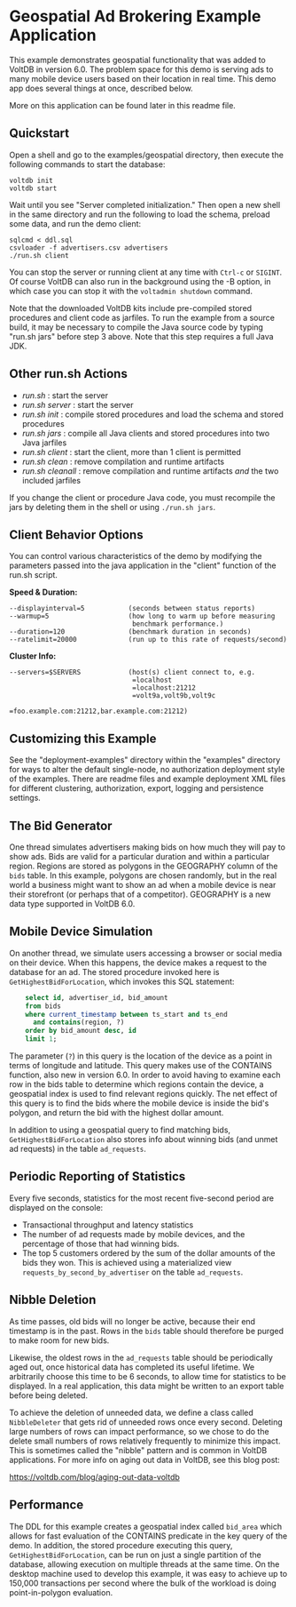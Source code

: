 # Geospatial Ad Brokering Example Application

This example demonstrates geospatial functionality that was added to VoltDB in version 6.0.  The problem space for this demo is serving ads to many mobile device users based on their location in real time. This demo app does several things at once, described below.

More on this application can be found later in this readme file.

Quickstart
---------------------------
Open a shell and go to the examples/geospatial directory, then execute the following commands to start the database:

    voltdb init
    voltdb start

Wait until you see "Server completed initialization."  Then open a new shell in the same directory and run the following to load the schema, preload some data, and run the demo client:

    sqlcmd < ddl.sql
    csvloader -f advertisers.csv advertisers
    ./run.sh client

You can stop the server or running client at any time with `Ctrl-c` or `SIGINT`.  Of course VoltDB can also run in the background using the -B option, in which case you can stop it with the `voltadmin shutdown` command.

Note that the downloaded VoltDB kits include pre-compiled stored procedures and client code as jarfiles. To run the example from a source build, it may be necessary to compile the Java source code by typing "run.sh jars" before step 3 above. Note that this step requires a full Java JDK.

Other run.sh Actions
---------------------------
- *run.sh* : start the server
- *run.sh server* : start the server
- *run.sh init* : compile stored procedures and load the schema and stored procedures
- *run.sh jars* : compile all Java clients and stored procedures into two Java jarfiles
- *run.sh client* : start the client, more than 1 client is permitted
- *run.sh clean* : remove compilation and runtime artifacts
- *run.sh cleanall* : remove compilation and runtime artifacts *and* the two included jarfiles

If you change the client or procedure Java code, you must recompile the jars by deleting them in the shell or using `./run.sh jars`.

Client Behavior Options
---------------------------
You can control various characteristics of the demo by modifying the parameters passed into the java application in the "client" function of the run.sh script.

**Speed & Duration:**

    --displayinterval=5           (seconds between status reports)
    --warmup=5                    (how long to warm up before measuring
                                   benchmark performance.)
    --duration=120                (benchmark duration in seconds)
    --ratelimit=20000             (run up to this rate of requests/second)

**Cluster Info:**

    --servers=$SERVERS            (host(s) client connect to, e.g.
                                   =localhost
                                   =localhost:21212
                                   =volt9a,volt9b,volt9c
                                   =foo.example.com:21212,bar.example.com:21212)

Customizing this Example
---------------------------
See the "deployment-examples" directory within the "examples" directory for ways to alter the default single-node, no authorization deployment style of the examples. There are readme files and example deployment XML files for different clustering, authorization, export, logging and persistence settings.

The Bid Generator
---------------------------
One thread simulates advertisers making bids on how much they will pay to show ads.  Bids are valid for a particular duration and within a particular region.  Regions are stored as polygons in the GEOGRAPHY column of the `bids` table.  In this example, polygons are chosen randomly, but in the real world a business might want to show an ad when a mobile device is near their storefront (or perhaps that of a competitor).  GEOGRAPHY is a new data type supported in VoltDB 6.0.

Mobile Device Simulation
---------------------------
On another thread, we simulate users accessing a browser or social media on their device.  When this happens, the device makes a request to the database for an ad.  The stored procedure invoked here is `GetHighestBidForLocation`, which invokes this SQL statement:

```SQL
    select id, advertiser_id, bid_amount
    from bids
    where current_timestamp between ts_start and ts_end
      and contains(region, ?)
    order by bid_amount desc, id
    limit 1;
```

The parameter (`?`) in this query is the location of the device as a point in terms of longitude and latitude.  This query makes use of the CONTAINS function, also new in version 6.0.  In order to avoid having to examine each row in the bids table to determine which regions contain the device, a geospatial index is used to find relevant regions quickly.  The net effect of this query is to find the bids where the mobile device is inside the bid's polygon, and return the bid with the highest dollar amount.

In addition to using a geospatial query to find matching bids, `GetHighestBidForLocation` also stores info about winning bids (and unmet ad requests) in the table `ad_requests`.

Periodic Reporting of Statistics
---------------------------
Every five seconds, statistics for the most recent five-second period are displayed
on the console:
- Transactional throughput and latency statistics
- The number of ad requests made by mobile devices, and the percentage of those that had winning bids.
- The top 5 customers ordered by the sum of the dollar amounts of the bids they won.  This is achieved using a materialized view `requests_by_second_by_advertiser` on the table `ad_requests`.

Nibble Deletion
---------------------------
As time passes, old bids will no longer be active, because their end timestamp is in the past. Rows in the `bids` table should therefore be purged to make room for new bids.

Likewise, the oldest rows in the `ad_requests` table should be periodically aged out, once historical data has completed its useful lifetime.  We arbitrarily choose this time to be 6 seconds, to allow time for statistics to be displayed.  In a real application, this data might be written to an export table before being deleted.

To achieve the deletion of unneeded data, we define a class called `NibbleDeleter` that gets rid of unneeded rows once every second.  Deleting large numbers of rows can impact performance, so we chose to do the delete small numbers of rows relatively frequently to minimize this impact.  This is sometimes called the "nibble" pattern and is common in VoltDB applications.  For more info on aging out data in VoltDB, see this blog post:

https://voltdb.com/blog/aging-out-data-voltdb

Performance
---------------------------
The DDL for this example creates a geospatial index called `bid_area` which allows for fast evaluation of the CONTAINS predicate in the key query of the demo.  In addition, the stored procedure executing this query, `GetHighestBidForLocation`, can be run on just a single partition of the database, allowing execution on multiple threads at the same time.  On the desktop machine used to develop this example, it was easy to achieve up to 150,000 transactions per second where the bulk of the workload is doing point-in-polygon evaluation.
